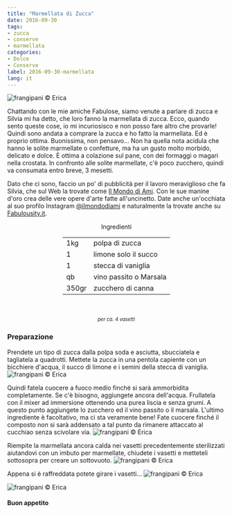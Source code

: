 ```yaml
---
title: "Marmellata di Zucca"
date: 2016-09-30
tags:
- zucca
- conserve
- marmellata
categories:
- Dolce
- Conserve
label: 2016-09-30-marmellata
lang: it
---
```

![](header.jpg "frangipani © Erica")

Chattando con le mie amiche Fabulose, siamo venute a parlare di zucca e Silvia mi ha detto, che loro fanno la marmellata di zucca. Ecco, quando sento queste cose, io mi incuriosisco e non posso fare altro che provarle! Quindi sono andata a comprare la zucca e ho fatto la marmellata. Ed è proprio ottima. Buonissima, non pensavo...  Non ha quella nota acidula che hanno le solite marmellate o confetture, ma ha un gusto molto morbido, delicato e dolce. È ottima a colazione sul pane, con dei formaggi o magari nella crostata. In confronto alle solite marmellate, c'è poco zucchero, quindi va consumata entro breve, 3 mesetti. 

Dato che ci sono, faccio un po' di pubblicità per il lavoro meraviglioso che fa Silvia, che sul Web la trovate come <a href="http://ilmondodiami.blogspot.ch" target="_blank">Il Mondo di Ami</a>. Con le sue manine d'oro crea delle vere opere d'arte fatte all'uncinetto. Date anche un'occhiata al suo profilo Instagram <a href="https://www.instagram.com/ilmondodiami/" target="_blank">@ilmondodiami</a> e naturalmente la trovate anche su <a href="http://fabulousity.it" target="_blank">Fabulousity.it</a>.

<div id="wrapper" style="text-align: center">
  <div id="yourdiv" style="display: inline-block;">
    <div class="ingredients">
      <div class="ingredients-title">Ingredienti</div>
      <table>
        <tbody>
          <tr>
            <td>1kg</td>
            <td>polpa di zucca</td>
          </tr>
          <tr>
            <td>1</td>
            <td>limone solo il succo</td>
          </tr>
          <tr>
            <td>1</td>
            <td>stecca di vaniglia</td>
          </tr>
          <tr>
            <td>qb</td>
            <td>vino passito o Marsala</td>
          </tr>
          <tr>
            <td>350gr</td>
            <td>zucchero di canna</td>          
          </tr>
        </tbody>
      </table>
      <br></br>
      <i class="pull-right" style="font-size: 80%;">per ca. 4 vasetti</i>
    </div>
  </div>
</div>


<h3>
  <font color="grey">
    <i class="fa-solid fa-gears"></i>
  </font> Preparazione
</h3>

Prendete un tipo di zucca dalla polpa soda e asciutta, sbucciatela e tagliatela a quadrotti. Mettete la zucca in una pentola capiente con un bicchiere d'acqua, il succo di limone e i semini della stecca di vaniglia. 
![](zucca.jpg "frangipani © Erica")

Quindi fatela cuocere a fuoco medio finché si sarà ammorbidita completamente. Se c'è bisogno, aggiungete ancora dell'acqua. Frullatela con il mixer ad immersione ottenendo una purea liscia e senza grumi. A questo punto aggiungete lo zucchero ed il vino passito o il marsala. L'ultimo ingrediente è facoltativo, ma ci sta veramente bene! Fate cuocere finché il composto non si sarà addensato a tal punto da rimanere attaccato al cucchiao senza scivolare via.
![](cotta.jpg "frangipani © Erica")

Riempite la marmellata ancora calda nei vasetti precedentemente sterilizzati aiutandovi con un imbuto per marmellate, chiudete i vasetti e metteteli sottosopra per creare un sottovuoto.
![](invasare.jpg "frangipani © Erica")

Appena si è raffreddata potete girare i vasetti...
![](risultato1.jpg "frangipani © Erica")

![](risultato2.jpg "frangipani © Erica")


<h4>Buon appetito
  <font color="red">
    <i class="fa-regular fa-face-smile"></i>
  </font>
</h4>
